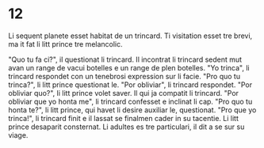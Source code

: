 # 12

Li sequent planete esset habitat de un trincard.
Ti visitation esset tre brevi, ma it fat li litt prince tre melancolic.

"Quo tu fa ci?", il questionat li trincard. Il incontrat li trincard sedent mut avan un range de vacui
botelles e un range de plen botelles.
"Yo trinca", li trincard respondet con un tenebrosi expression sur li facie.
"Pro quo tu trinca?", li litt prince questionat le.
"Por obliviar", li trincard respondet.
"Por obliviar quo?", li litt prince volet saver. Il qui ja compatit li trincard.
"Por obliviar que yo honta me", li trincard confesset e inclinat li cap.
"Pro quo tu honta te?", li litt prince, qui havet li desire auxiliar le, questionat.
"Pro que yo trinca!", li trincard finit e il lassat se finalmen cader in su tacentie.
Li litt prince desaparit consternat. Li adultes es tre particulari, il dit a se sur su viage.

